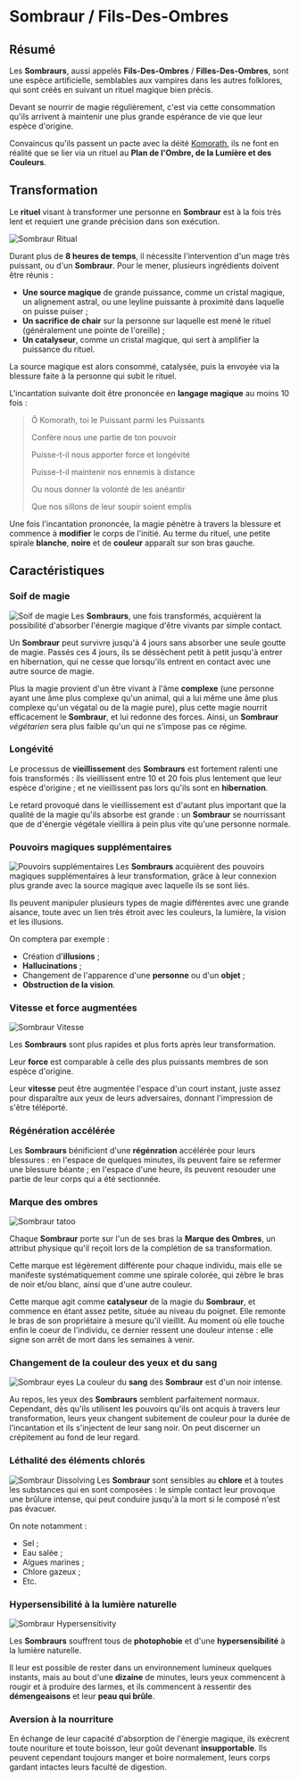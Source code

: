 # Sombraur / Fils-Des-Ombres

## Résumé
Les **Sombraurs**, aussi appelés **Fils-Des-Ombres** / **Filles-Des-Ombres**, sont une espèce artificielle, semblables aux vampires dans les autres folklores, qui sont créés en suivant un rituel magique bien précis.

Devant se nourrir de magie régulièrement, c'est via cette consommation qu'ils arrivent à maintenir une plus grande espérance de vie que leur espèce d'origine.

Convaincus qu'ils passent un pacte avec la déité [Komorath](../../COSMOLOGIE/PLANS_ET_DIVINITES/Komorath.md), ils ne font en réalité que se lier via un rituel au **Plan de l'Ombre, de la Lumière et des Couleurs**.

## Transformation
Le **rituel** visant à transformer une personne en **Sombraur** est à la fois très lent et requiert une grande précision dans son exécution.

![Sombraur Ritual](../../../_images/sombraur_ritual.png)

Durant plus de **8 heures de temps**, il nécessite l'intervention d'un mage très puissant, ou d'un **Sombraur**. Pour le mener, plusieurs ingrédients doivent être réunis : 
* **Une source magique** de grande puissance, comme un cristal magique, un alignement astral, ou une leyline puissante à proximité dans laquelle on puisse puiser ;
* **Un sacrifice de chair** sur la personne sur laquelle est mené le rituel (généralement une pointe de l'oreille) ;
* **Un catalyseur**, comme un cristal magique, qui sert à amplifier la puissance du rituel.

La source magique est alors consommé, catalysée, puis la envoyée via la blessure faite à la personne qui subit le rituel.

L'incantation suivante doit être prononcée en **langage magique** au moins 10 fois : 

> Ô Komorath, toi le Puissant parmi les Puissants
>
> Confère nous une partie de ton pouvoir
>
> Puisse-t-il nous apporter force et longévité
>
> Puisse-t-il maintenir nos ennemis à distance
>
> Ou nous donner la volonté de les anéantir
>
> Que nos sillons de leur soupir soient emplis

Une fois l'incantation prononcée, la magie pénètre à travers la blessure et commence à **modifier** le corps de l'initié. Au terme du rituel, une petite spirale **blanche**, **noire** et de **couleur** apparaît sur son bras gauche.

## Caractéristiques
### Soif de magie
![Soif de magie](../../../_images/sombraur%20soif.png)
Les **Sombraurs**, une fois transformés, acquièrent la possibilité d'absorber l'énergie magique d'être vivants par simple contact.

Un **Sombraur** peut survivre jusqu'à 4 jours sans absorber une seule goutte de magie. Passés ces 4 jours, ils se déssèchent petit à petit jusqu'à entrer en hibernation, qui ne cesse que lorsqu'ils entrent en contact avec une autre source de magie.

Plus la magie provient d'un être vivant à l'âme **complexe** (une personne ayant une âme plus complexe qu'un animal, qui a lui même une âme plus complexe qu'un végatal ou de la magie pure), plus cette magie nourrit efficacement le **Sombraur**, et lui redonne des forces. Ainsi, un **Sombraur** *végétarien* sera plus faible qu'un qui ne s'impose pas ce régime.

### Longévité
Le processus de **vieillissement** des **Sombraurs** est fortement ralenti une fois transformés : ils vieillissent entre 10 et 20 fois plus lentement que leur espèce d'origine ; et ne vieillissent pas lors qu'ils sont en **hibernation**.

Le retard provoqué dans le vieillissement est d'autant plus important que la qualité de la magie qu'ils absorbe est grande : un **Sombraur** se nourrissant que de d'énergie végétale vieillira à pein plus vite qu'une personne normale.

### Pouvoirs magiques supplémentaires
![Pouvoirs supplémentaires](../../../_images/sombraur_pouvoirs.png)
Les **Sombraurs** acquièrent des pouvoirs magiques supplémentaires à leur transformation, grâce à leur connexion plus grande avec la source magique avec laquelle ils se sont liés.

Ils peuvent manipuler plusieurs types de magie différentes avec une grande aisance, toute avec un lien très étroit avec les couleurs, la lumière, la vision et les illusions.

On comptera par exemple :

* Création d'**illusions** ;
* **Hallucinations** ;
* Changement de l'apparence d'une **personne** ou d'un **objet** ;
* **Obstruction de la vision**.

### Vitesse et force augmentées
![Sombraur Vitesse](../../../_images/sombraur_vitesse.png)

Les **Sombraurs** sont plus rapides et plus forts après leur transformation.

Leur **force** est comparable à celle des plus puissants membres de son espèce d'origine.

Leur **vitesse** peut être augmentée l'espace d'un court instant, juste assez pour disparaître aux yeux de leurs adversaires, donnant l'impression de s'être téléporté.

### Régénération accélérée

Les **Sombraurs** bénificient d'une **régénration** accélérée pour leurs blessures : en l'espace de quelques minutes, ils peuvent faire se refermer une blessure béante ; en l'espace d'une heure, ils peuvent resouder une partie de leur corps qui a été sectionnée.

### Marque des ombres
![Sombraur tatoo](../../../_images/sombraur_tatoo.png)

Chaque **Sombraur** porte sur l'un de ses bras la **Marque des Ombres**, un attribut physique qu'il reçoit lors de la complétion de sa transformation.

Cette marque est légèrement différente pour chaque individu, mais elle se manifeste systématiquement comme une spirale colorée, qui zèbre le bras de noir et/ou blanc, ainsi que d'une autre couleur.

Cette marque agit comme **catalyseur** de la magie du **Sombraur**, et commence en étant assez petite, située au niveau du poignet. Elle remonte le bras de son propriétaire à mesure qu'il vieillit. Au moment où elle touche enfin le coeur de l'individu, ce dernier ressent une douleur intense : elle signe son arrêt de mort dans les semaines à venir.

### Changement de la couleur des yeux et du sang
![Sombraur eyes](../../../_images/sombraur%20eyes.png)
La couleur du **sang** des **Sombraur** est d'un noir intense.

Au repos, les yeux des **Sombraurs** semblent parfaitement normaux. Cependant, dès qu'ils utilisent les pouvoirs qu'ils ont acquis à travers leur transformation, leurs yeux changent subitement de couleur pour la durée de l'incantation et ils s'injectent de leur sang noir. On peut discerner un crépitement au fond de leur regard.

### Léthalité des éléments chlorés
![Sombraur Dissolving](../../../_images/sombraur_dissolve.png)
Les **Sombraur** sont sensibles au **chlore** et à toutes les substances qui en sont composées : le simple contact leur provoque une brûlure intense, qui peut conduire jusqu'à la mort si le composé n'est pas évacuer.

On note notamment :
* Sel ; 
* Eau salée ;
* Algues marines ;
* Chlore gazeux ; 
* Etc.

### Hypersensibilité à la lumière naturelle
![Sombraur Hypersensitivity](../../../_images/sombraur%20hypersensitivity.png)

Les **Sombraurs** souffrent tous de **photophobie** et d'une **hypersensibilité** à la lumière naturelle. 

Il leur est possible de rester dans un environnement lumineux quelques instants, mais au bout d'une **dizaine** de minutes, leurs yeux commencent à rougir et à produire des larmes, et ils commencent à ressentir des **démengeaisons** et leur **peau qui brûle**.

### Aversion à la nourriture
En échange de leur capacité d'absorption de l'énergie magique, ils exècrent toute nouriture et toute boisson, leur goût devenant **insupportable**. Ils peuvent cependant toujours manger et boire normalement, leurs corps gardant intactes leurs faculté de digestion.